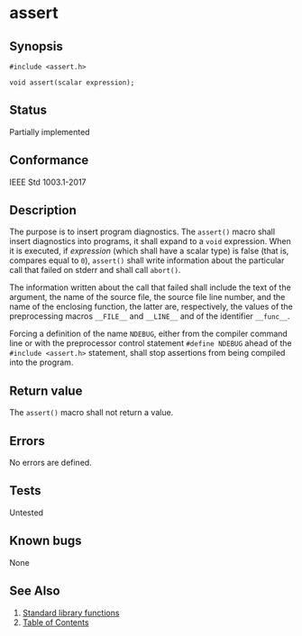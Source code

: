 # assert

## Synopsis

`#include <assert.h>`

`void assert(scalar expression);`

## Status

Partially implemented

## Conformance

IEEE Std 1003.1-2017

## Description

The purpose is to insert program diagnostics. The `assert()` macro shall insert diagnostics into programs, it shall
expand to a `void` expression. When it is executed, if _expression_ (which shall have a scalar type) is false (that is,
compares equal to `0`), `assert()` shall write information about the particular call that failed on stderr
and shall call `abort()`.

The information written about the call that failed shall include the text of the argument, the name of the source file,
the source file line number, and the name of the enclosing function, the latter are, respectively, the values of the
preprocessing macros `__FILE__` and `__LINE__` and of the identifier `__func__`.

Forcing a definition of the name `NDEBUG`,
either from the compiler command line or with the preprocessor control statement `#define NDEBUG` ahead of the
`#include <assert.h>` statement, shall stop assertions from being compiled into the program.

## Return value

The `assert()` macro shall not return a value.

## Errors

No errors are defined.

## Tests

Untested

## Known bugs

None

## See Also

1. [Standard library functions](../functions.md)
2. [Table of Contents](../../../README.md)
